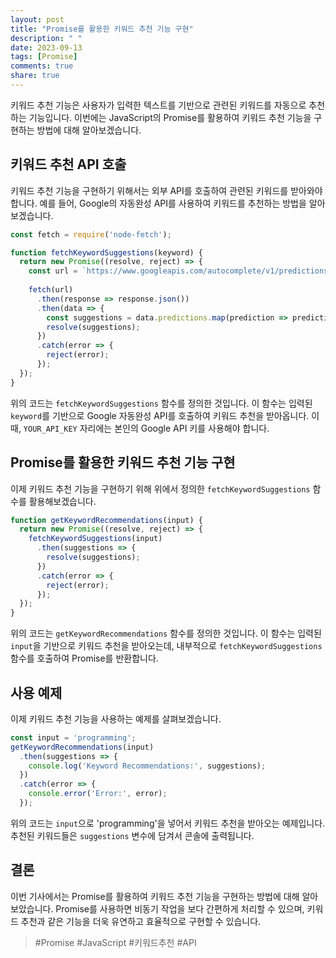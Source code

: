 ```yaml
---
layout: post
title: "Promise를 활용한 키워드 추천 기능 구현"
description: " "
date: 2023-09-13
tags: [Promise]
comments: true
share: true
---
```


키워드 추천 기능은 사용자가 입력한 텍스트를 기반으로 관련된 키워드를 자동으로 추천하는 기능입니다. 이번에는 JavaScript의 Promise를 활용하여 키워드 추천 기능을 구현하는 방법에 대해 알아보겠습니다.

## 키워드 추천 API 호출

키워드 추천 기능을 구현하기 위해서는 외부 API를 호출하여 관련된 키워드를 받아와야 합니다. 예를 들어, Google의 자동완성 API를 사용하여 키워드를 추천하는 방법을 알아보겠습니다.

```javascript
const fetch = require('node-fetch');

function fetchKeywordSuggestions(keyword) {
  return new Promise((resolve, reject) => {
    const url = `https://www.googleapis.com/autocomplete/v1/predictions?input=${encodeURIComponent(keyword)}&key=YOUR_API_KEY`;
    
    fetch(url)
      .then(response => response.json())
      .then(data => {
        const suggestions = data.predictions.map(prediction => prediction.description);
        resolve(suggestions);
      })
      .catch(error => {
        reject(error);
      });
  });
}
```

위의 코드는 `fetchKeywordSuggestions` 함수를 정의한 것입니다. 이 함수는 입력된 `keyword`를 기반으로 Google 자동완성 API를 호출하여 키워드 추천을 받아옵니다. 이때, `YOUR_API_KEY` 자리에는 본인의 Google API 키를 사용해야 합니다.

## Promise를 활용한 키워드 추천 기능 구현

이제 키워드 추천 기능을 구현하기 위해 위에서 정의한 `fetchKeywordSuggestions` 함수를 활용해보겠습니다.

```javascript
function getKeywordRecommendations(input) {
  return new Promise((resolve, reject) => {
    fetchKeywordSuggestions(input)
      .then(suggestions => {
        resolve(suggestions);
      })
      .catch(error => {
        reject(error);
      });
  });
}
```

위의 코드는 `getKeywordRecommendations` 함수를 정의한 것입니다. 이 함수는 입력된 `input`을 기반으로 키워드 추천을 받아오는데, 내부적으로 `fetchKeywordSuggestions` 함수를 호출하여 Promise를 반환합니다.

## 사용 예제

이제 키워드 추천 기능을 사용하는 예제를 살펴보겠습니다.

```javascript
const input = 'programming';
getKeywordRecommendations(input)
  .then(suggestions => {
    console.log('Keyword Recommendations:', suggestions);
  })
  .catch(error => {
    console.error('Error:', error);
  });
```

위의 코드는 `input`으로 'programming'을 넣어서 키워드 추천을 받아오는 예제입니다. 추천된 키워드들은 `suggestions` 변수에 담겨서 콘솔에 출력됩니다.

## 결론

이번 기사에서는 Promise를 활용하여 키워드 추천 기능을 구현하는 방법에 대해 알아보았습니다. Promise를 사용하면 비동기 작업을 보다 간편하게 처리할 수 있으며, 키워드 추천과 같은 기능을 더욱 유연하고 효율적으로 구현할 수 있습니다.

> #Promise #JavaScript #키워드추천 #API